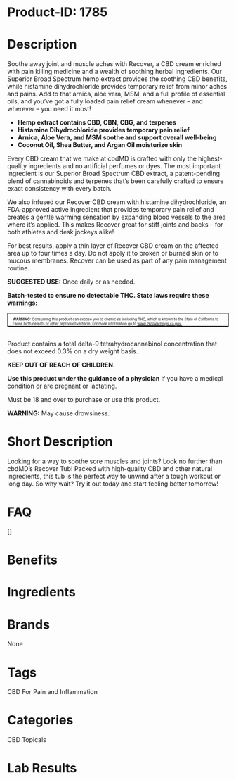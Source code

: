 # Product-ID: 1785

# Description

<div id="direction.tab" class="data item content" role="tabpanel" data-role="content" aria-labelledby="tab-label-direction.tab" aria-hidden="false">
<div class="product attribute shortdescription">
<div class="value">
<p>Soothe away joint and muscle aches with Recover, a CBD cream enriched with pain killing medicine and a wealth of soothing herbal ingredients. Our Superior Broad Spectrum hemp extract provides the soothing CBD benefits, while histamine dihydrochloride provides temporary relief from minor aches and pains. Add to that arnica, aloe vera, MSM, and a full profile of essential oils, and you’ve got a fully loaded pain relief cream whenever – and wherever – you need it most!</p>
<ul>
<li><strong>Hemp extract contains CBD, CBN, CBG, and terpenes</strong></li>
<li><strong>Histamine Dihydrochloride provides temporary pain relief</strong></li>
<li><strong>Arnica, Aloe Vera, and MSM soothe and support overall well-being</strong></li>
<li><strong>Coconut Oil, Shea Butter, and Argan Oil moisturize skin</strong></li>
</ul>
<p>Every CBD cream that we make at cbdMD is crafted with only the highest-quality ingredients and no artificial perfumes or dyes. The most important ingredient is our Superior Broad Spectrum CBD extract, a patent-pending blend of cannabinoids and terpenes that’s been carefully crafted to ensure exact consistency with every batch.</p>
<p>We also infused our Recover CBD cream with histamine dihydrochloride, an FDA-approved active ingredient that provides temporary pain relief and creates a gentle warming sensation by expanding blood vessels to the area where it’s applied. This makes Recover great for stiff joints and backs – for both athletes and desk jockeys alike!</p>
</div>
</div>
<div class="product attribute direction">
<p>For best results, apply a thin layer of Recover CBD cream on the affected area up to four times a day. Do not apply it to broken or burned skin or to mucous membranes. Recover can be used as part of any pain management routine.</p>
<div class="benefit-content">
<p><strong>SUGGESTED USE:</strong> Once daily or as needed.</p>
<p><strong>Batch-tested to ensure no detectable THC. State laws require these warnings:</strong></p>
<div style="border-style: solid; border-width: 2px; display: flex; align-items: center; flex-direction: row; margin-bottom: 30px;">
<p style="font-size: 8px; margin-bottom: 0px !important; padding: 0px 10px 0px 10px;"><strong>WARNING:</strong> Consuming this product can expose you to chemicals including THC, which is known to the State of California to cause birth defects or other reproductive harm. For more information go to <a href="http://www.P65Warnings.ca.gov" target="_blank" rel="noopener">www.P65Warnings.ca.gov.</a></p>
</div>
<p>Product contains a total delta-9 tetrahydrocannabinol concentration that does not exceed 0.3% on a dry weight basis.</p>
<p><strong>KEEP OUT OF REACH OF CHILDREN.</strong></p>
<p><strong>Use this product under the guidance of a physician</strong> if you have a medical condition or are pregnant or lactating.</p>
<p>Must be 18 and over to purchase or use this product.</p>
<p><strong>WARNING:</strong> May cause drowsiness.</p>
</div>
</div>
</div>


# Short Description

<p>Looking for a way to soothe sore muscles and joints? Look no further than cbdMD&#8217;s Recover Tub! Packed with high-quality CBD and other natural ingredients, this tub is the perfect way to unwind after a tough workout or long day. So why wait? Try it out today and start feeling better tomorrow!</p>


# FAQ
[]

# Benefits



# Ingredients



# Brands

None

# Tags

CBD For Pain and Inflammation

# Categories

CBD Topicals

# Lab Results
